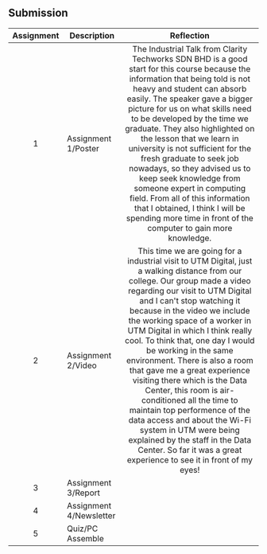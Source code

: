 ## Submission
| Assignment | Description  | Reflection |
| :-----: |  ------ | :-----: | 
| 1 | Assignment 1/Poster | The Industrial Talk from Clarity Techworks SDN BHD is a good start for this course because the information that being told is not heavy and student can absorb easily. The speaker gave a bigger picture for us on what skills need to be developed by the time we graduate. They also highlighted on the lesson that we learn in university is not sufficient for the fresh graduate to seek job nowadays, so they advised us to keep seek knowledge from someone expert in computing field. From all of this information that I obtained, I think I will be spending more time in front of the computer to gain more knowledge.   | 
| 2 | Assignment 2/Video | This time we are going for a industrial visit to UTM Digital, just a walking distance from our college. Our group made a video regarding our visit to UTM Digital and I can't stop watching it because in the video we include the working space of a worker in UTM Digital in which I think really cool. To think that, one day I would be working in the same environment. There is also a room that gave me a great experience visiting there which is the Data Center, this room is air-conditioned all the time to maintain top performence of the data access and about the Wi-Fi system in UTM were being explained by the staff in the Data Center. So far it was a great experience to see it in front of my eyes!| 
| 3 | Assignment 3/Report |   | 
| 4 | Assignment 4/Newsletter |  |
| 5 | Quiz/PC Assemble |  |


